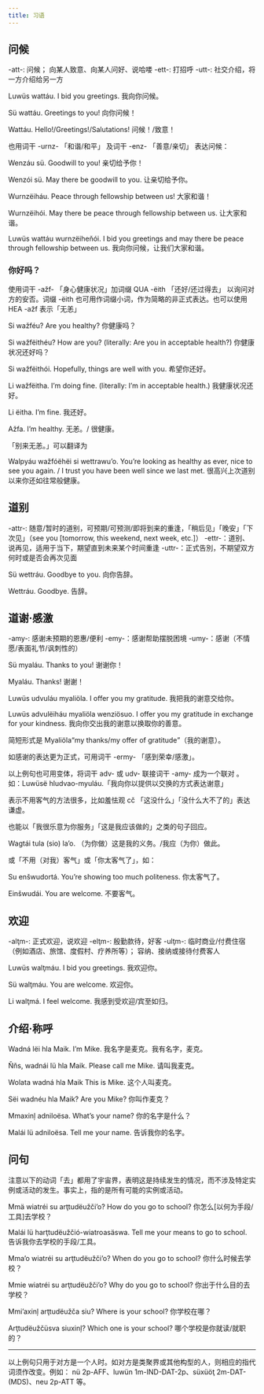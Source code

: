 ```yaml
---
title: 习语
---
```


## 问候

-att-: 问候； 向某人致意、向某人问好、说哈喽
-ett-: 打招呼
-utt-: 社交介绍，将一方介绍给另一方

Luwüs wattáu.
I bid you greetings.
我向你问候。

Sü wattáu.
Greetings to you!
向你问候！

Wattáu.
Hello!/Greetings!/Salutations!
问候！/致意！

也用词干 -urnz- 「和谐/和平」 及词干 -enz- 「善意/亲切」 表达问候：

Wenzáu sü.
Goodwill to you!
亲切给予你！

Wenzói sü.
May there be goodwill to you.
让亲切给予你。

Wurnzëiháu.
Peace through fellowship between us!
大家和谐！

Wurnzëihói.
May there be peace through fellowship between us.
让大家和谐。

Luwüs wattáu wurnzëiheňói.
I bid you greetings and may there be peace through fellowship between us.
我向你问候，让我们大家和谐。

### 你好吗？

使用词干 -ažf- 「身心健康状况」加词缀 <abbr>QUA</abbr> -ëith 「还好/还过得去」 以询问对方的安否。词缀 -ëith 也可用作词缀小词，作为简略的非正式表达。也可以使用 <abbr>HEA</abbr> -ažf 表示「无恙」

Si wažféu?
Are you healthy?
你健康吗？

Si wažfëithéu?
How are you? (literally: Are you in acceptable health?)
你健康状况还好吗？

Si wažfëithói.
Hopefully, things are well with you.
希望你还好。

Li wažfëitha.
Iʼm doing fine. (literally: Iʼm in acceptable health.)
我健康状况还好。

Li ëitha.
Iʼm fine.
我还好。

Ažfa.
Iʼm healthy.
无恙。/ 很健康。

「别来无恙。」可以翻译为

Walpyáu wažfóëhëi si wettrawuʼo.
You’re looking as healthy as ever, nice to see you again. / I trust you have been well since we last met.
很高兴上次道别以来你还如往常般健康。

## 道别

-attr-: 随意/暂时的道别，可预期/可预测/即将到来的重逢，「稍后见」「晚安」「下次见」（see you [tomorrow, this weekend, next week, etc.]）
-ettr-：道别、说再见，适用于当下，期望直到未来某个时间重逢
-uttr-：正式告別，不期望双方何时或是否会再次见面

Sü wettráu.
Goodbye to you.
向你告辞。

Wettráu.
Goodbye.
告辞。

## 道谢·感激

-amy-: 感谢未预期的恩惠/便利
-emy-：感谢帮助摆脱困境
-umy-：感谢（不情愿/表面礼节/讽刺性的）

Sü myaláu.
Thanks to you!
谢谢你！

Myaláu.
Thanks!
谢谢！

Luwüs udvuláu myaliöla.
I offer you my gratitude.
我把我的谢意交给你。

Luwüs advulëiháu myaliöla wenziösuo.
I offer you my gratitude in exchange for your kindness.
我向你交出我的谢意以换取你的善意。

简短形式是 Myaliöla<q>my thanks/my offer of gratitude</q>（我的谢意）。

如感谢的表达更为正式，可用词干 -ermy- 「感到荣幸/感激」。

以上例句也可用变体，将词干 adv- 或 udv- 联接词干 -amy- 成为一个联对 。如：Luwüsë hludvao-myuláu.「我向你以提供以交换的方式表达谢意」

表示不用客气的方法很多，比如羞怯观 cč 「这没什么」「没什么大不了的」表达谦虚。

也能以「我很乐意为你服务」「这是我应该做的」之类的句子回应。

Wagtái tula (sio) laʼo.
（为你做）这是我的义务。/我应（为你）做此。

或「不用（对我）客气」或「你太客气了」，如：

Su enšwudortá.
You’re showing too much politeness.
你太客气了。

Einšwudái.
You are welcome.
不要客气。

## 欢迎

-alţm-: 正式欢迎，说欢迎
-elţm-: 殷勤款待，好客
-ulţm-: 临时商业/付费住宿（例如酒店、旅馆、度假村、疗养所等）； 容纳、接纳或接待付费客人

Luwüs walţmáu.
I bid you greetings.
我欢迎你。

Sü walţmáu.
You are welcome.
欢迎你。

Li walţmá.
I feel welcome.
我感到受欢迎/宾至如归。

## 介绍·称呼

Wadná lëi hla Maik.
Iʼm Mike.
我名字是麦克。我有名字，麦克。

Ňňs, wadnái lü hla Maik.
Please call me Mike.
请叫我麦克。

Wolata wadná hla Maik
This is Mike.
这个人叫麦克。

Sëi wadnéu hla Maik?
Are you Mike?
你叫作麦克？

Mmaxinļ adniloësa.
What’s your name?
你的名字是什么？

Malái lü adniloësa.
Tell me your name.
告诉我你的名字。

## 问句

注意以下的动词「去」都用了宇宙界，表明这是持续发生的情况，而不涉及特定实例或活动的发生。事实上，指的是所有可能的实例或活动。

Mmä wiatréi su arţtudëužčiʼo?
How do you go to school?
你怎么[以何为手段/工具]去学校？

Malái lü harţtudëužčió-wiatroasäswa.
Tell me your means to go to school.
告诉我你去学校的手段/工具。

Mmaʼo wiatréi su arţtudëužčiʼo?
When do you go to school?
你什么时候去学校？

Mmie wiatréi su arţtudëužčiʼo?
Why do you go to school?
你出于什么目的去学校？

Mmiʼaxinļ arţtudëužča siu?
Where is your school?
你学校在哪？

Arţtudëužčüsva siuxinļ?
Which one is your school?
哪个学校是你就读/就职的？

----

以上例句只用于对方是一个人时。如对方是类聚界或其他构型的人，则相应的指代词须作改变。例如： nü <abbr>2p-AFF</abbr>、luwün <abbr>1m-IND-DAT-2p</abbr>、süxüöţ <abbr>2m-DAT-(MDS)</abbr>、neu <abbr>2p-ATT</abbr> 等。

